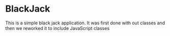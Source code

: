 # BlackJack
This is a simple black jack application.  It was first done with out classes and then we reworked it to include JavaScript classes
